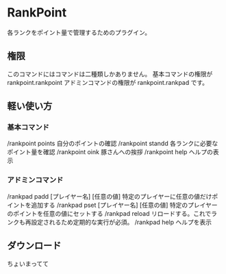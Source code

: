 # RankPoint
各ランクをポイント量で管理するためのプラグイン。

## 権限
このコマンドにはコマンドは二種類しかありません。
基本コマンドの権限が
rankpoint.rankpoint
アドミンコマンドの権限が
rankpoint.rankpad
です。

## 軽い使い方
### 基本コマンド
/rankpoint points  自分のポイントの確認
/rankpoint standd  各ランクに必要なポイント量を確認
/rankpoint oink    豚さんへの挨拶
/rankpoint help    ヘルプの表示

### アドミンコマンド
/rankpad padd [プレイヤー名] [任意の値]
特定のプレイヤーに任意の値だけポイントを追加する
/rankpad pset [プレイヤー名] [任意の値]
特定のプレイヤーのポイントを任意の値にセットする
/rankpad reload
リロードする。これでランクも再設定されるため定期的な実行が必須。
/rankpad help
ヘルプを表示

## ダウンロード
ちょいまってて
